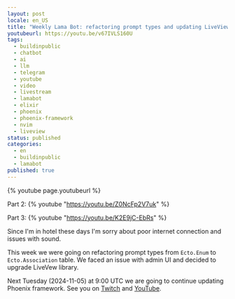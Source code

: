 ```yaml
---
layout: post
locale: en_US
title: "Weekly Lama Bot: refactoring prompt types and updating LiveView"
youtubeurl: https://youtu.be/v67IVLS160U
tags:
  - buildinpublic
  - chatbot
  - ai
  - llm
  - telegram
  - youtube
  - video
  - livestream
  - lamabot
  - elixir
  - phoenix
  - phoenix-framework
  - nvim
  - liveview
status: published
categories:
  - en
  - buildinpublic
  - lamabot
published: true
---
```

{% youtube page.youtubeurl %}

Part 2:
{% youtube "https://youtu.be/Z0NcFp2V7uk" %}

Part 3:
{% youtube "https://youtu.be/K2E9jC-EbRs" %}

Since I'm in hotel these days I'm sorry about poor internet connection and issues with sound.

This week we were going on refactoring prompt types from `Ecto.Enum` to `Ecto.Association` table. We faced an issue with admin UI and decided to upgrade LiveVew library.

Next Tuesday (2024-11-05) at 9:00 UTC we are going to continue updating Phoenix framework. See you on [Twitch](https://www.twitch.tv/war1and)  and [YouTube](https://www.youtube.com/@AntonShvein).